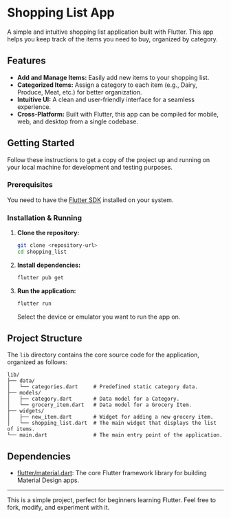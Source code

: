 # Shopping List App

A simple and intuitive shopping list application built with Flutter. This app helps you keep track of the items you need to buy, organized by category.

## Features

*   **Add and Manage Items:** Easily add new items to your shopping list.
*   **Categorized Items:** Assign a category to each item (e.g., Dairy, Produce, Meat, etc.) for better organization.
*   **Intuitive UI:** A clean and user-friendly interface for a seamless experience.
*   **Cross-Platform:** Built with Flutter, this app can be compiled for mobile, web, and desktop from a single codebase.

## Getting Started

Follow these instructions to get a copy of the project up and running on your local machine for development and testing purposes.

### Prerequisites

You need to have the [Flutter SDK](https://flutter.dev/docs/get-started/install) installed on your system.

### Installation & Running

1.  **Clone the repository:**
    ```sh
    git clone <repository-url>
    cd shopping_list
    ```

2.  **Install dependencies:**
    ```sh
    flutter pub get
    ```

3.  **Run the application:**
    ```sh
    flutter run
    ```
    Select the device or emulator you want to run the app on.

## Project Structure

The `lib` directory contains the core source code for the application, organized as follows:

```
lib/
├── data/
│   └── categories.dart     # Predefined static category data.
├── models/
│   ├── category.dart       # Data model for a Category.
│   └── grocery_item.dart   # Data model for a Grocery Item.
├── widgets/
│   ├── new_item.dart       # Widget for adding a new grocery item.
│   └── shopping_list.dart  # The main widget that displays the list of items.
└── main.dart               # The main entry point of the application.
```

## Dependencies

*   [flutter/material.dart](https://api.flutter.dev/flutter/material/material-library.html): The core Flutter framework library for building Material Design apps.

---

This is a simple project, perfect for beginners learning Flutter. Feel free to fork, modify, and experiment with it.
